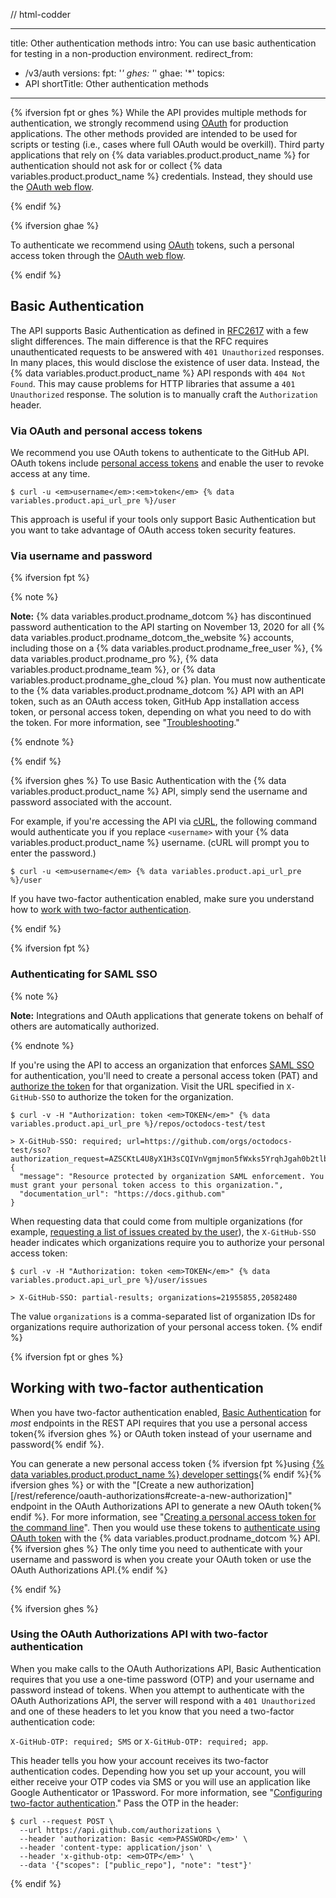 // html-codder

---
title: Other authentication methods
intro: You can use basic authentication for testing in a non-production environment.
redirect_from:
  - /v3/auth
versions:
  fpt: '*'
  ghes: '*'
  ghae: '*'
topics:
  - API
shortTitle: Other authentication methods
---


{% ifversion fpt or ghes %}
While the API provides multiple methods for authentication, we strongly
recommend using [OAuth](/apps/building-integrations/setting-up-and-registering-oauth-apps/) for production applications. The other
methods provided are intended to be used for scripts or testing (i.e., cases
where full OAuth would be overkill). Third party applications that rely on
{% data variables.product.product_name %} for authentication should not ask for or collect {% data variables.product.product_name %} credentials.
Instead, they should use the [OAuth web flow](/apps/building-oauth-apps/authorizing-oauth-apps/).

{% endif %}

{% ifversion ghae %}

To authenticate we recommend using [OAuth](/apps/building-integrations/setting-up-and-registering-oauth-apps/) tokens, such a personal access token through the [OAuth web flow](/apps/building-oauth-apps/authorizing-oauth-apps/).

{% endif %}

## Basic Authentication

The API supports Basic Authentication as defined in
[RFC2617](http://www.ietf.org/rfc/rfc2617.txt) with a few slight differences.
The main difference is that the RFC requires unauthenticated requests to be
answered with `401 Unauthorized` responses. In many places, this would disclose
the existence of user data. Instead, the {% data variables.product.product_name %} API responds with `404 Not Found`.
This may cause problems for HTTP libraries that assume a `401 Unauthorized`
response. The solution is to manually craft the `Authorization` header.

### Via OAuth and personal access tokens

We recommend you use OAuth tokens to authenticate to the GitHub API. OAuth tokens include [personal access tokens][personal-access-tokens] and enable the user to revoke access at any time.

```shell
$ curl -u <em>username</em>:<em>token</em> {% data variables.product.api_url_pre %}/user
```

This approach is useful if your tools only support Basic Authentication but you want to take advantage of OAuth access token security features.

### Via username and password

{% ifversion fpt %}

{% note %}

**Note:** {% data variables.product.prodname_dotcom %} has discontinued password authentication to the API starting on November 13, 2020 for all {% data variables.product.prodname_dotcom_the_website %} accounts, including those on a {% data variables.product.prodname_free_user %}, {% data variables.product.prodname_pro %}, {% data variables.product.prodname_team %}, or {% data variables.product.prodname_ghe_cloud %} plan. You must now authenticate to the {% data variables.product.prodname_dotcom %} API with an API token, such as an OAuth access token, GitHub App installation access token, or personal access token, depending on what you need to do with the token. For more information, see "[Troubleshooting](/rest/overview/troubleshooting#basic-authentication-errors)."
 
{% endnote %}

{% endif %}

{% ifversion ghes %}
To use Basic Authentication with the {% data variables.product.product_name %} API, simply send the username and
password associated with the account.

For example, if you're accessing the API via [cURL][curl], the following command
would authenticate you if you replace `<username>` with your {% data variables.product.product_name %} username.
(cURL will prompt you to enter the password.)

```shell
$ curl -u <em>username</em> {% data variables.product.api_url_pre %}/user
```
If you have two-factor authentication enabled, make sure you understand how to [work with two-factor authentication](/rest/overview/other-authentication-methods#working-with-two-factor-authentication).

{% endif %}

{% ifversion fpt %}
### Authenticating for SAML SSO

{% note %}

**Note:** Integrations and OAuth applications that generate tokens on behalf of others are automatically authorized.

{% endnote %}

If you're using the API to access an organization that enforces [SAML SSO][saml-sso] for authentication, you'll need to create a personal access token (PAT) and [authorize the token][allowlist] for that organization. Visit the URL specified in `X-GitHub-SSO` to authorize the token for the organization.

```shell
$ curl -v -H "Authorization: token <em>TOKEN</em>" {% data variables.product.api_url_pre %}/repos/octodocs-test/test

> X-GitHub-SSO: required; url=https://github.com/orgs/octodocs-test/sso?authorization_request=AZSCKtL4U8yX1H3sCQIVnVgmjmon5fWxks5YrqhJgah0b2tlbl9pZM4EuMz4
{
  "message": "Resource protected by organization SAML enforcement. You must grant your personal token access to this organization.",
  "documentation_url": "https://docs.github.com"
}
```

When requesting data that could come from multiple organizations (for example, [requesting a list of issues created by the user][user-issues]), the `X-GitHub-SSO` header indicates which organizations require you to authorize your personal access token:

```shell
$ curl -v -H "Authorization: token <em>TOKEN</em>" {% data variables.product.api_url_pre %}/user/issues

> X-GitHub-SSO: partial-results; organizations=21955855,20582480
```

The value `organizations` is a comma-separated list of organization IDs for organizations require authorization of your personal access token.
{% endif %}

{% ifversion fpt or ghes %}
## Working with two-factor authentication

When you have two-factor authentication enabled, [Basic Authentication](#basic-authentication) for _most_ endpoints in the REST API requires that you use a personal access token{% ifversion ghes %} or OAuth token instead of your username and password{% endif %}.

You can generate a new personal access token {% ifversion fpt %}using [{% data variables.product.product_name %} developer settings](https://github.com/settings/tokens/new){% endif %}{% ifversion ghes %} or with the "[Create a new authorization][/rest/reference/oauth-authorizations#create-a-new-authorization]" endpoint in the OAuth Authorizations API to generate a new OAuth token{% endif %}. For more information, see "[Creating a personal access token for the command line](/github/authenticating-to-github/creating-a-personal-access-token-for-the-command-line)". Then you would use these tokens to [authenticate using OAuth token][oauth-auth] with the {% data variables.product.prodname_dotcom %} API.{% ifversion ghes %} The only time you need to authenticate with your username and password is when you create your OAuth token or use the OAuth Authorizations API.{% endif %}

{% endif %}

{% ifversion ghes %}
### Using the OAuth Authorizations API with two-factor authentication

When you make calls to the OAuth Authorizations API, Basic Authentication requires that you use a one-time password (OTP) and your username and password instead of tokens. When you attempt to authenticate with the OAuth Authorizations API, the server will respond with a `401 Unauthorized` and one of these headers to let you know that you need a two-factor authentication code:

`X-GitHub-OTP: required; SMS` or `X-GitHub-OTP: required; app`.  

This header tells you how your account receives its two-factor authentication codes. Depending how you set up your account, you will either receive your OTP codes via SMS or you will use an application like Google Authenticator or 1Password. For more information, see "[Configuring two-factor authentication](/articles/configuring-two-factor-authentication)." Pass the OTP in the header:

```shell
$ curl --request POST \
  --url https://api.github.com/authorizations \
  --header 'authorization: Basic <em>PASSWORD</em>' \
  --header 'content-type: application/json' \
  --header 'x-github-otp: <em>OTP</em>' \
  --data '{"scopes": ["public_repo"], "note": "test"}'
```
{% endif %}

[curl]: http://curl.haxx.se/
[oauth-auth]: /rest#authentication
[personal-access-tokens]: /articles/creating-a-personal-access-token-for-the-command-line
[saml-sso]: /articles/about-identity-and-access-management-with-saml-single-sign-on
[saml-sso-tokens]: https://github.com/settings/tokens
[allowlist]: /github/authenticating-to-github/authorizing-a-personal-access-token-for-use-with-saml-single-sign-on
[user-issues]: /rest/reference/issues#list-issues-assigned-to-the-authenticated-user
